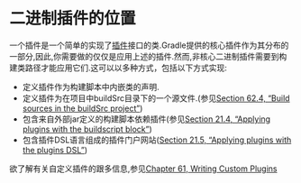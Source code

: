 # 二进制插件的位置

一个插件是一个简单的实现了[插件](https://docs.gradle.org/current/javadoc/org/gradle/api/Plugin.html)接口的类.Gradle提供的核心插件作为其分布的一部分,因此,你需要做的仅仅是应用上述的插件.然而,非核心二进制插件需要到构建类路径才能应用它们.这可以以多种方式，包括以下方式实现:

* 定义插件作为构建脚本中内嵌类的声明.
* 定义插件为在项目中buildSrc目录下的一个源文件.(参见[Section 62.4, “Build sources in the buildSrc project”](https://docs.gradle.org/current/userguide/organizing_build_logic.html#sec:build_sources))
* 包含来自外部jar定义的构建脚本依赖插件(参见[Section 21.4, “Applying plugins with the buildscript block”](https://docs.gradle.org/current/userguide/plugins.html#sec:applying_plugins_buildscript))
* 包含插件DSL语言组成的插件门户网站([Section 21.5, “Applying plugins with the plugins DSL”](https://docs.gradle.org/current/userguide/plugins.html#sec:plugins_block))

欲了解有关自定义插件的跟多信息,参见[Chapter 61, Writing Custom Plugins](https://docs.gradle.org/current/userguide/custom_plugins.html)
